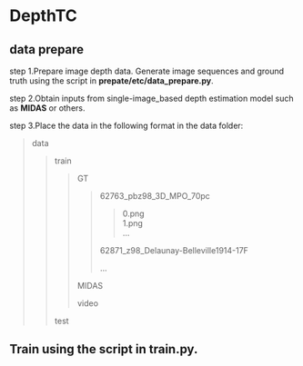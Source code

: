 # DepthTC
## data prepare

step 1.Prepare image depth data. Generate image sequences and ground truth using the script in **prepate/etc/data_prepare.py**.

step 2.Obtain inputs from single-image_based depth estimation model such as **MIDAS** or others.

step 3.Place the data in the following format in the data folder:

>data  
>>train  
>>>GT
>>>>62763_pbz98_3D_MPO_70pc  
>>>>>0.png  
>>>>>1.png  
>>>>>...
>>>>>
>>>>62871_z98_Delaunay-Belleville1914-17F
>>>>
>>>>...
>>>>
>>>MIDAS
>>>
>>>video
>>>
>>test  

## Train using the script in **train.py**.
